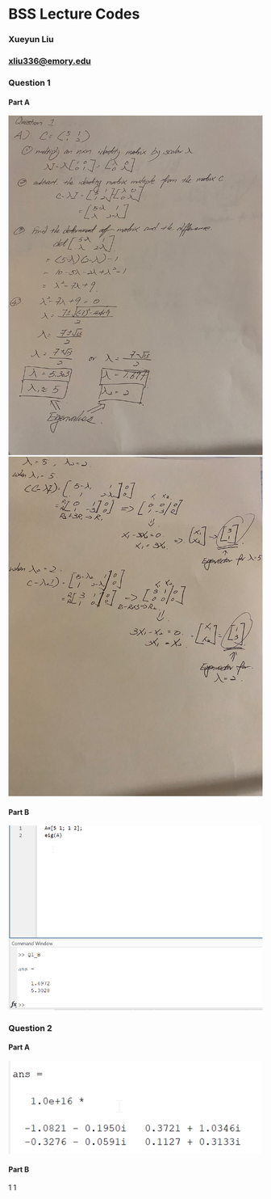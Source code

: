 # BSS Lecture Codes
### Xueyun Liu 
### xliu336@emory.edu

### Question 1
#### Part A
![](Q1_1.jpg)
![](Q1_2.jpg)
#### Part B
![](Q1_B.png)

### Question 2
#### Part A
![](Q2_A1.png)
#### Part B
1[](Q2_B1.png)
1[](Q2_B2.png)
